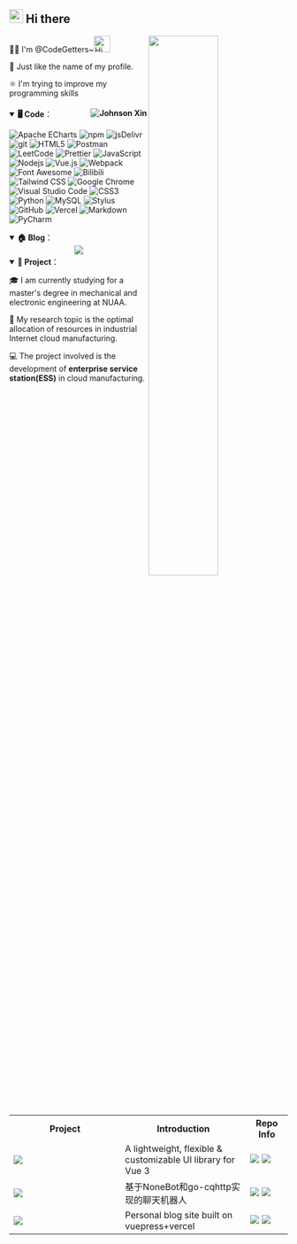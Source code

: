## <img src="https://media.giphy.com/media/hvRJCLFzcasrR4ia7z/giphy.gif" width="25" alt="手势"> Hi there

<img align="right" width="50%" src="https://github-readme-stats.vercel.app/api?username=CodeGetters&show_icons=true&theme=buefy">

🙋‍♂️ I'm @CodeGetters~<img src="https://emojis.slackmojis.com/emojis/images/1588866973/8934/hellokittydance.gif?1588866973" alt="Hi" width="30" />

👀 Just like the name of my profile.

⚛️ I'm trying to improve my programming skills
<h4>
    <a href="https://github.com/CodeGetters">
      <img align="right" src="https://count.getloli.com/get/@CodeGetters?theme=rule34" alt="Johnson Xin" />
    </a>
</h3>

<details open>

<summary> <b>🖥️ Code</b>：</summary>
<p>
  <img alt="Apache ECharts" src="https://img.shields.io/badge/-ECharts-AA344D?logo=Apache%20ECharts&logoColor=white" />
  <img alt="npm" src="https://img.shields.io/badge/-NPM-CB3837?logo=npm&logoColor=white" />
  <img alt="jsDelivr" src="https://img.shields.io/badge/-jsDelivr-E84D3D?logo=jsDelivr&logoColor=white" />
  <img alt="git" src="https://img.shields.io/badge/-Git-F05032?logo=git&logoColor=white" />
  <img alt="HTML5" src="https://img.shields.io/badge/-HTML5-E34F26?logo=html5&logoColor=white" />
  <img alt="Postman" src="https://img.shields.io/badge/-Postman-FF6C37?logo=Postman&logoColor=white" />
  <img alt="LeetCode" src="https://img.shields.io/badge/-LeetCode-FFA116?logo=LeetCode&logoColor=white" />
  <img alt="Prettier" src="https://img.shields.io/badge/-Prettier-F7B93E?logo=prettier&logoColor=white" />
  <img alt="JavaScript" src="https://img.shields.io/badge/-JavaScript-F7DF1E?logo=JavaScript&logoColor=white" />
  <img alt="Nodejs" src="https://img.shields.io/badge/-Nodejs-43853d?logo=Node.js&logoColor=white" />
  <img alt="Vue.js" src="https://img.shields.io/badge/-Vue.js-4FC08D?logo=Vue.js&logoColor=white" />
  <img alt="Webpack" src="https://img.shields.io/badge/-Webpack-8DD6F9?logo=webpack&logoColor=white" /> 
  <img alt="Font Awesome" src="https://img.shields.io/badge/-Font%20Awesome-528DD7?logo=Font%20Awesome&logoColor=white" />
  <img alt="Bilibili" src="https://img.shields.io/badge/-Bilibili-00A1D6?logo=Bilibili&logoColor=white" />
  <img alt="Tailwind CSS" src="https://img.shields.io/badge/-Tailwind%20CSS-06B6D4?logo=Tailwind%20CSS&logoColor=white" />
  <img alt="Google Chrome" src="https://img.shields.io/badge/-Chrome-4285F4?logo=Google%20Chrome&logoColor=white" />
  <img alt="Visual Studio Code" src="https://img.shields.io/badge/-VS%20Code-007ACC?logo=Visual%20Studio%20Code&logoColor=white" />
  <img alt="CSS3" src="https://img.shields.io/badge/-CSS3-1572B6?logo=CSS3&logoColor=white" />
  <img alt="Python" src="https://img.shields.io/badge/-Python-3776AB?logo=Python&logoColor=white" />
  <img alt="MySQL" src="https://img.shields.io/badge/-MySQL-4479A1?logo=MySQL&logoColor=white" />
  <img alt="Stylus" src="https://img.shields.io/badge/-Stylus-333333?logo=Stylus&logoColor=white" />
  <img alt="GitHub" src="https://img.shields.io/badge/-GitHub-181717?logo=GitHub&logoColor=white" />
  <img alt="Vercel" src="https://img.shields.io/badge/-Vercel-000000?logo=Vercel&logoColor=white" />
  <img alt="Markdown" src="https://img.shields.io/badge/-Markdown-000000?logo=Markdown&logoColor=white" />
  <img alt="PyCharm" src="https://img.shields.io/badge/-PyCharm-000000?logo=PyCharm&logoColor=white" />
</p>

</details>

<details open>

<summary> <b>🏠 Blog</b>：</summary>

<div align="center">
    <a href="https://reday.asia"><img src="https://svg.bookmark.style/api?url=https://blog.reday.asia&mode=dark&style=horizontal" alt=""></a>
  <a href="https://blog.reday.asia"><img src="http://cdn.reday.asia/img/202302121717150.jpg"></a>
</div>

</details>

<details open>

<summary> <b>🔨 Project</b>：</summary>

🎓 I am currently studying for a master's degree in mechanical and electronic engineering at NUAA.

🔬 My research topic is the optimal allocation of resources in industrial Internet cloud manufacturing.

💻 The project involved is the development of **enterprise service station(ESS)** in cloud manufacturing.

<table>
  <tr>
    <th width="40%">Project</th>
    <th width="45%">Introduction</th>
    <th width="15%">Repo Info</th>
  </tr>
  <tr>
    <td><a href="https://github.com/CodeGetter/wview"><img src="https://github-readme-stats.vercel.app/api/pin/?username=CodeGetters&repo=wview&theme=buefy"></a></td>
    <td>A lightweight, flexible & customizable UI library for Vue 3</td>
    <td><img src="https://img.shields.io/tokei/lines/github/CodeGetters/wview"> <img src="https://img.shields.io/github/last-commit/CodeGetters/wview"></td>
  </tr>
  <tr>
    <td><a href="https://github.com/CodeGetter/NoneBot-JohnsonX"><img src="https://github-readme-stats.vercel.app/api/pin/?username=CodeGetters=NoneBot-JohnsonX&theme=buefy"></a></td>
    <td>基于NoneBot和go-cqhttp实现的聊天机器人</td>
    <td><img src="https://img.shields.io/tokei/lines/github/CodeGetters/NoneBot-JohnsonX"> <img src="https://img.shields.io/github/last-commit/CodeGetters/NoneBot-JohnsonX"></td>
  </tr>
  <tr>
    <td><a href=""><img src="https://github-readme-stats.vercel.app/api/pin/?username=CodeGetters&repo=blogst&theme=buefy"></a></td>
    <td>Personal blog site built on vuepress+vercel</td>
    <td><img src="https://img.shields.io/tokei/lines/github/CodeGetters/blogs"> <img src="https://img.shields.io/github/last-commit/blogs"></td>
  </tr>
</table>

</details>



[//]: # (blog：[![Blog]&#40;https://img.shields.io/badge/-Blog-07c160?logo=Micro.blog&logoColor=black&#41;]&#40;http://reday.asia&#41;)


[//]: # (<img src="https://github-readme-stats-zzy-eight.vercel.app/api/top-langs/?username=CodeGetters&layout=compact"/>)

[//]: # (![]&#40;https://github-readme-activity-graph.cyclic.app/graph?username=CodeGetters&theme=github&#41;)
<!---

CodeGetters/CodeGetters is a ✨ special ✨ repository because its `README.md` (this file) appears on your GitHub profile.

You can click the Preview link to take a look at your changes.

--->
